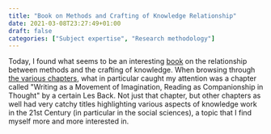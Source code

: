 ```yaml
---
title: "Book on Methods and Crafting of Knowledge Relationship"
date: 2021-03-08T23:27:49+01:00
draft: false
categories: ["Subject expertise", "Research methodology"]
---
```


Today, I found what seems to be an interesting [book](https://archive.fo/AQjZw) on the relationship between methods and the crafting of knowledge. When browsing through [the various chapters](https://archive.fo/tdcnd), what in particular caught my attention was a chapter called "Writing as a Movement of Imagination, Reading as Companionship in Thought" by a certain Les Back. Not just that chapter, but other chapters as well had very catchy titles highlighting various aspects of knowledge work in the 21st Century (in particular in the social sciences), a topic that I find myself more and more interested in. 
